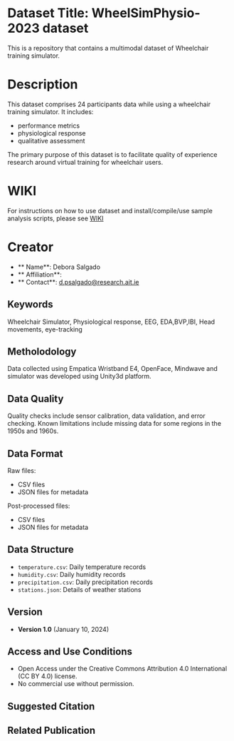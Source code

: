 # Dataset Title: WheelSimPhysio‐2023 dataset

This is a repository that contains a multimodal dataset of Wheelchair training simulator.

# Description
This dataset comprises 24 participants data while using a wheelchair training simulator. It includes:
* performance metrics
* physiological response
* qualitative assessment

The primary purpose of this dataset is to facilitate quality of experience research around virtual training for wheelchair users.

# WIKI
For instructions on how to use dataset and install/compile/use sample analysis scripts, please see [WIKI](https://github.com/deborasal/wheelchair-simulator/wiki/WheelSimPhysio%E2%80%902023/)

# Creator
- ** Name**: Debora Salgado
- ** Affiliation**:
- ** Contact**: d.psalgado@research.ait.ie

## Keywords
Wheelchair Simulator, Physiological response, EEG, EDA,BVP,IBI, Head movements, eye-tracking

## Metholodology
Data collected using Empatica Wristband E4, OpenFace, Mindwave and simulator was developed using Unity3d platform.

## Data Quality
Quality checks include sensor calibration, data validation, and error checking. Known limitations include missing data for some regions in the 1950s and 1960s.

## Data Format
Raw files:
- CSV files
- JSON files for metadata
  
Post-processed files:
-  CSV files
-  JSON files for metadata

## Data Structure
- `temperature.csv`: Daily temperature records
- `humidity.csv`: Daily humidity records
- `precipitation.csv`: Daily precipitation records
- `stations.json`: Details of weather stations

## Version
- **Version 1.0** (January 10, 2024)

## Access and Use Conditions
- Open Access under the Creative Commons Attribution 4.0 International (CC BY 4.0) license.
- No commercial use without permission.

## Suggested Citation

## Related Publication


